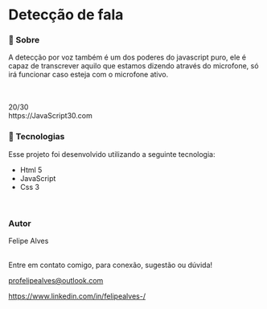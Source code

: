# Detecção de fala

### 🔖 Sobre
A detecção por voz também é um dos poderes do javascript puro, ele é capaz de transcrever aquilo que estamos dizendo através do microfone, só irá funcionar caso esteja com o microfone ativo.

<br/>
<br/>
20/30 <br/>
https://JavaScript30.com 

### 🚀 Tecnologias
Esse projeto foi desenvolvido utilizando a seguinte tecnologia:

+ Html 5
+ JavaScript
+ Css 3
 <br/>
 
### Autor
Felipe Alves <br/><br/>


Entre em contato comigo, para conexão, sugestão ou dúvida! <br/>

profelipealves@outlook.com <br/>

https://www.linkedin.com/in/felipealves-/
